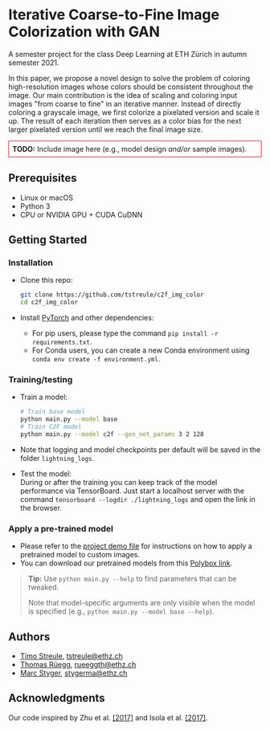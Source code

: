 # Iterative Coarse-to-Fine Image Colorization with GAN

A semester project for the class Deep Learning at ETH Zürich in autumn semester 2021.

In this paper, we propose a novel design to solve the problem of coloring high-resolution images whose colors should be consistent throughout the image.
Our main contribution is the idea of scaling and coloring input images "from coarse to fine" in an iterative manner. Instead of directly coloring a grayscale image, we first colorize a pixelated version and scale it up. The result of each iteration then serves as a color bias for the next larger pixelated version until we reach the final image size.

<p style="border: red solid 1px; padding: 0.5em;">
  <b>TODO:</b> Include image here (e.g., model design <i>and/or</i> sample images).
</p>


## Prerequisites

- Linux or macOS
- Python 3
- CPU or NVIDIA GPU + CUDA CuDNN


## Getting Started

### Installation

- Clone this repo:
  ```bash
  git clone https://github.com/tstreule/c2f_img_color
  cd c2f_img_color
  ```

- Install [PyTorch](https://pytorch.org) and other dependencies:
  - For pip users, please type the command `pip install -r requirements.txt`.
  - For Conda users, you can create a new Conda environment using `conda env create -f environment.yml`.

### Training/testing

- Train a model:
  ```bash
  # Train base model
  python main.py --model base
  # Train C2F model
  python main.py --model c2f --gen_net_params 3 2 128
  ```

- Note that logging and model checkpoints per default will be saved in the folder `lightning_logs`.

- Test the model:<br>
  During or after the training you can keep track of the model performance via TensorBoard. Just start a localhost server with the command `tensorboard --logdir ./lightning_logs` and open the link in the browser.

### Apply a pre-trained model

- Please refer to the [project demo file](demo.ipynb) for instructions on how to apply a pretrained model to custom images.
- You can download our pretrained models from this [Polybox link](https://polybox.ethz.ch/index.php/s/uwF5Gml6rJjb0QY).


> **Tip:** Use `python main.py --help` to find parameters that can be tweaked.
> 
> Note that model-specific arguments are only visible when the model is specified (e.g., `python main.py --model base --help`).



## Authors

- [Timo Streule](https://github.com/tstreule), tstreule@ethz.ch
- [Thomas Rüegg](https://github.com/Thomacdebabo), rueeggth@ethz.ch
- [Marc Styger](https://github.com/stygerma), stygerma@ethz.ch


## Acknowledgments

Our code inspired by Zhu et al. [[2017]](https://arxiv.org/pdf/1703.10593.pdf) and Isola et al. [[2017]](https://arxiv.org/pdf/1611.07004.pdf).
